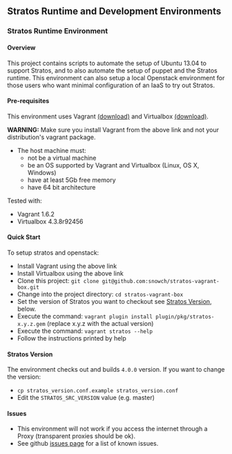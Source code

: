 ## Stratos Runtime and Development Environments 

### Stratos Runtime Environment

#### Overview

This project contains scripts to automate the setup of Ubuntu 13.04 to support Stratos, and to also automate the setup of puppet and the Stratos runtime.  This environment can also setup a local Openstack environment for those users who want minimal configuration of an IaaS to try out Stratos.

#### Pre-requisites

This environment uses Vagrant [(download)](http://www.vagrantup.com/downloads.html) and Virtualbox [(download)](https://www.virtualbox.org/wiki/Downloads).

**WARNING:** Make sure you install Vagrant from the above link and not your distribution's vagrant package.

- The host machine must:
  - not be a virtual machine
  - be an OS supported by Vagrant and Virtualbox (Linux, OS X, Windows)
  - have at least 5Gb free memory
  - have 64 bit architecture

Tested with:

- Vagrant 1.6.2
- Virtualbox 4.3.8r92456

#### Quick Start

To setup stratos and openstack:

- Install Vagrant using the above link
- Install Virtualbox using the above link
- Clone this project: ```git clone git@github.com:snowch/stratos-vagrant-box.git```
- Change into the project directory: ```cd stratos-vagrant-box```
- Set the version of Stratos you want to checkout see [Stratos Version](#stratos-version), below.
- Execute the command: ```vagrant plugin install plugin/pkg/stratos-x.y.z.gem``` (replace x.y.z with the actual version)
- Execute the command: ```vagrant stratos --help``` 
- Follow the instructions printed by help

#### Stratos Version

The environment checks out and builds ```4.0.0``` version. If you want to change the version:

- ```cp stratos_version.conf.example stratos_version.conf```
- Edit the ```STRATOS_SRC_VERSION``` value (e.g. master)

#### Issues

- This environment will not work if you access the internet through a Proxy (transparent proxies should be ok).
- See github [issues page](https://github.com/snowch/stratos-vagrant-box/issues) for a list of known issues.

